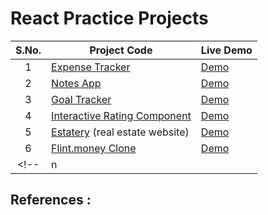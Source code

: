 # React Practice Projects

| S.No. |              Project Code                       |        Live Demo        |
| :---: |   -------------------------------------------   |  --------------------   |
|   1   | [Expense Tracker](https://github.com/devvanu/react-expense-tracker) | [Demo](https://rt-expense-tracker.netlify.app) |
|   2   | [Notes App](https://github.com/devvanu/react-notes-app) | [Demo](https://rt-notes-app.netlify.app) |
|   3   | [Goal Tracker](https://github.com/devvanu/react-goal-tracker) | [Demo](https://rt-goal-tracker.netlify.app) |
|   4   | [Interactive Rating Component](https://github.com/devvanu/interactive-rating-component) | [Demo](https://fm-rating-page.netlify.app) |
|   5   | [Estatery](https://github.com/devvanu/real-estate-website) (real estate website) | [Demo](https://estaterry.netlify.app/) |
|   6   | [Flint.money Clone](https://github.com/devvanu/flint-dot-money-clone) | [Demo](https://flint-dot-money.netlify.app/) |
<!-- |   n   | []() | [Demo]() | -->

## References :
<!--
- [Maximillian React Course](https://www.udemy.com/course/react-the-complete-guide-incl-redux/)
- [Handy Dev YT Channel](https://www.youtube.com/channel/UCOGA42yJFMFMoeUofo-dYKg)
-->
